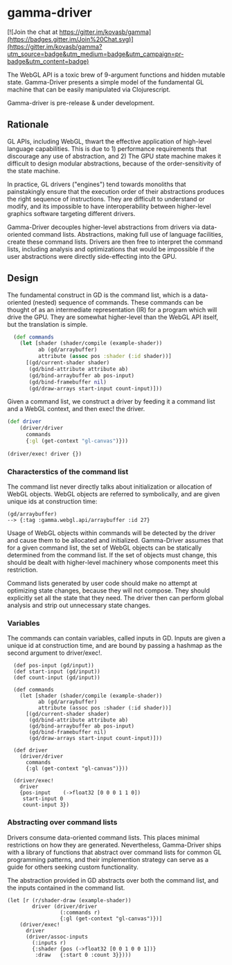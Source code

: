 # gamma-driver

[![Join the chat at https://gitter.im/kovasb/gamma](https://badges.gitter.im/Join%20Chat.svg)](https://gitter.im/kovasb/gamma?utm_source=badge&utm_medium=badge&utm_campaign=pr-badge&utm_content=badge)

The WebGL API is a toxic brew of 9-argument functions and hidden mutable state. Gamma-Driver presents a simple model of the fundamental GL machine that can be easily manipulated via Clojurescript.  

Gamma-driver is pre-release & under development. 

## Rationale

GL APIs, including WebGL, thwart the effective application of high-level language capabilities. This is due to 1) performance requirements that discourage any use of abstraction, and 2) The GPU state machine makes it difficult to design modular abstractions, because of the order-sensitivity of the state machine. 

In practice, GL drivers ("engines") tend towards monoliths that painstakingly ensure that the execution order of their abstractions produces the right sequence of instructions. They are difficult to understand or modify, and its impossible to have interoperability between higher-level graphics software targeting different drivers.

Gamma-Driver decouples higher-level abstractions from drivers via data-oriented command lists. Abstractions, making full use of language facilities, create these command lists. Drivers are then free to interpret the command lists, including analysis and optimizations that would be impossible if the user abstractions were directly side-effecting into the GPU.  


## Design 

The fundamental construct in GD is the command list, which is a data-oriented (nested) sequence of commands. These commands can be thought of as an intermediate representation (IR) for a program which will drive the GPU.  They are somewhat higher-level than the WebGL API itself, but the translation is simple. 

```clojure
  (def commands
    (let [shader (shader/compile (example-shader))
          ab (gd/arraybuffer)
          attribute (assoc pos :shader (:id shader))]
      [(gd/current-shader shader)
       (gd/bind-attribute attribute ab)
       (gd/bind-arraybuffer ab pos-input)
       (gd/bind-framebuffer nil)
       (gd/draw-arrays start-input count-input)]))
```

Given a command list, we construct a driver by feeding it a command list and a WebGL context, and then exec! the driver.

```clojure
(def driver
    (driver/driver
      commands
      {:gl (get-context "gl-canvas")}))
      
(driver/exec! driver {})      
```

### Characterstics of the command list 

The command list never directly talks about initialization or allocation of WebGL objects. WebGL objects are referred to symbolically, and are given unique ids at construction time:

```
(gd/arraybuffer)
--> {:tag :gamma.webgl.api/arraybuffer :id 27}
```

Usage of WebGL objects within commands will be detected by the driver and cause them to be allocated and initialized. Gamma-Driver assumes that for a given command list, the set of WebGL objects can be statically determined from the command list. If the set of objects must change, this should be dealt with higher-level machinery whose components meet this restriction. 

Command lists generated by user code should make no attempt at optimizing state changes, because they will not compose. They should explicitly set all the state that they need. The driver then can perform global analysis and strip out unnecessary state changes. 

### Variables

The commands can contain variables, called inputs in GD. Inputs are given a unique id at construction time, and are bound by passing a hashmap as the second argument to driver/exec!.

```
  (def pos-input (gd/input))
  (def start-input (gd/input))
  (def count-input (gd/input))

  (def commands
    (let [shader (shader/compile (example-shader))
          ab (gd/arraybuffer)
          attribute (assoc pos :shader (:id shader))]
      [(gd/current-shader shader)
       (gd/bind-attribute attribute ab)
       (gd/bind-arraybuffer ab pos-input)
       (gd/bind-framebuffer nil)
       (gd/draw-arrays start-input count-input)]))

  (def driver
    (driver/driver
      commands
      {:gl (get-context "gl-canvas")}))

  (driver/exec!
    driver
    {pos-input    (->float32 [0 0 0 1 1 0])
     start-input 0
     count-input 3})
```     

### Abstracting over command lists 

Drivers consume data-oriented command lists. This places minimal restrictions on how they are generated. Nevertheless, Gamma-Driver ships with a library of functions that abstract over command lists for common GL programming patterns, and their implemention strategy can serve as a guide for others seeking custom functionality. 

The abstraction provided in GD abstracts over both the command list, and the inputs contained in the command list. 

```
(let [r (r/shader-draw (example-shader))
        driver (driver/driver
                 (:commands r)
                 {:gl (get-context "gl-canvas")})]
    (driver/exec!
      driver
      (driver/assoc-inputs
        (:inputs r)
        {:shader {pos (->float32 [0 0 1 0 0 1])}
         :draw   {:start 0 :count 3}})))
```         






